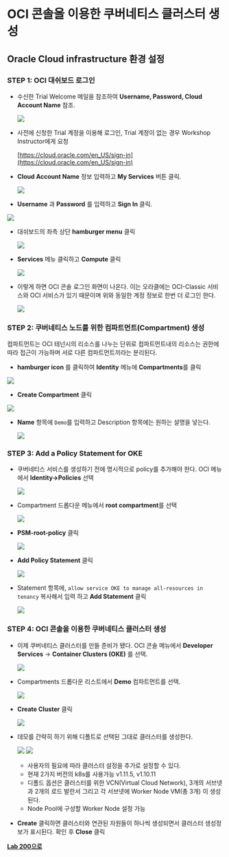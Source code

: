 # OCI 콘솔을 이용한 쿠버네티스 클러스터 생성

## Oracle Cloud infrastructure 환경 설정

### **STEP 1**: OCI 대쉬보드 로그인

- 수신한 Trial Welcome 메일을 참조하여 **Username, Password, Cloud Account Name** 참조.

  ![](images/200/0.1.png)

- 사전에 신청한 Trial 계정을 이용해 로그인, Trial 계정이 없는 경우 Workshop Instructor에게 요청

    [https://cloud.oracle.com/en_US/sign-in](https://cloud.oracle.com/en_US/sign-in)

- **Cloud Account Name** 정보 입력하고 **My Services** 버튼 클릭. 

  ![](images/200/1.png)

-  **Username** 과  **Password** 를 입력하고 **Sign In** 클릭. 

  ![](images/200/2.png)


- 대쉬보드의 좌측 상단 **hamburger menu** 클릭

  ![](images/200/3.png)

- **Services** 메뉴 클릭하고 **Compute** 클릭

  ![](images/200/4.png)

- 이렇게 하면 OCI 콘솔 로그인 화면이 나온다. 이는 오라클에는 OCI-Classic 서비스와 OCI 서비스가 있기 때문이며 위와 동일한 계정 정보로 한번 더 로그인 한다. 

  ![](images/200/5.png)

### **STEP 2**: 쿠버네티스 노드를 위한 컴파트먼트(Compartment) 생성

 컴파트먼트는 OCI 테넌시의 리소스를 나누는 단위로 컴파트먼트내의 리소스는 권한에 따라 접근이 가능하며 서로 다른 컴파트먼트끼라는 분리된다. 

-  **hamburger icon** 를 클릭하여 **Identity** 메뉴에  **Compartments**를 클릭

  ![](images/200/LabGuide200-c32a35b9.png)

  -  **Create Compartment** 클릭

   ![](images/200/7.png)

  - **Name** 항목에 `Demo`를 입력하고 Description 항목에는 원하는 설명을 넣는다.  

    ![](images/LabGuide200-2b3b6b30.png)

### **STEP 3**: Add a Policy Statement for OKE

  - 쿠버네티스 서비스를 생성하기 전에 명시적으로 policy를 추가해야 한다. OCI 메뉴에서 **Identity->Policies** 선택

    ![](images/200/LabGuide200-13c980fa.png)

  - Compartment 드롭다운 메뉴에서 **root compartment**를 선택

    ![](images/200/LabGuide200-a321171a.png)

  -  **PSM-root-policy** 클릭
  
     ![](images/200/LabGuide200-e67b7705.png)

  - **Add Policy Statement** 클릭

    ![](images/200/LabGuide200-3d4a7471.png)

  - Statement 항목에, `allow service OKE to manage all-resources in tenancy` 복사해서 입력 하고 **Add Statement** 클릭

    ![](images/200/LabGuide200-bd5bcbd1.png)


### **STEP 4**: OCI 콘솔을 이용한 쿠버네티스 클러스터 생성

  - 이제 쿠버네티스 클러스터를 만들 준비가 됐다. OCI 콘솔 메뉴에서 **Developer Services** -> **Container Clusters (OKE)** 를 선택.

    ![](images/200/LabGuide200-5c0a2b4c.png)

  - Compartments 드롭다운 리스트에서 **Demo** 컴파트먼트를 선택.

    ![](images/200/LabGuide200-4071818d.png)

  - **Create Cluster** 클릭

    ![](images/200/LabGuide200-2e2ab7ca.png)

  - 데모를 간략히 하기 위해 디폴트로 선택된 그대로 클러스터를 생성한다. 

    ![](images/LabGuide200-6ff14524.png)
    ![](images/LabGuide200-11191333.png)    
    
    - 사용자의 필요에 따라 클러스터 설정을 추가로 설정할 수 있다.
    - 현재 2가지 버전의 k8s를 사용가능 v1.11.5, v1.10.11
    - 디폴드 옵션은 클러스터를 위한 VCN(Virtual Cloud Network), 3개의 서브넷과 2개의 로드 발란서 그리고 각 서브넷에 Worker Node VM(총 3개) 이 생성된다. 
    - Node Pool에 구성할 Worker Node 설정 가능    

  - **Create** 클릭하면 클러스터와 연관된 자원들이 하나씩 생성되면서 클러스터 생성정보가 표시된다. 확인 후 **Close** 클릭

**[Lab 200으로](LabGuide200.md)**

